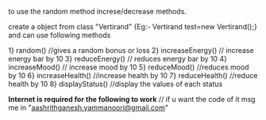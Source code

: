 to use the random method increse/decrease methods.

create a object from class "Vertirand" {Eg:-  Vertirand test=new Vertirand();}
and can use following methods

1}  random() //gives a random bonus or loss
2}  increaseEnergy() // increase energy bar by 10
3}  reduceEnergy() // reduces energy bar by 10
4}  increaseMood() // increase mood by 10
5}  reduceMood() //reduces mood by 10
6}  increaseHealth() //increase health by 10
7}  reduceHealth() //reduce health by 10
8}  displayStatus() //display the values of each status

**Internet is required for the following to work**
// if u want the code of it msg me in "aashrithganesh.yammanoori@gmail.com"
